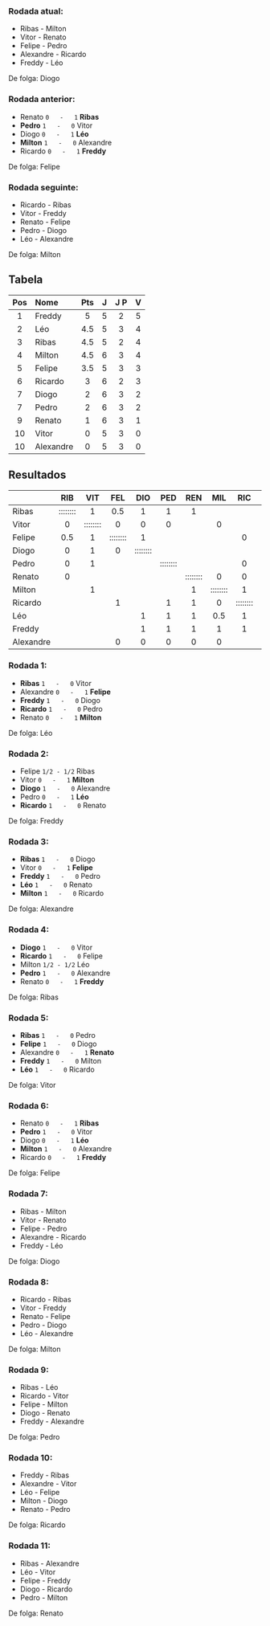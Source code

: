 ### Rodada atual:
* Ribas     -     Milton
* Vitor     -     Renato
* Felipe     -     Pedro
* Alexandre     -     Ricardo
* Freddy     -     Léo

De folga: Diogo

### Rodada anterior:
* Renato `0   -   1` **Ribas**
* **Pedro**  `1   -   0`  Vitor
* Diogo `0   -   1` **Léo**
* **Milton**  `1   -   0`  Alexandre
* Ricardo `0   -   1` **Freddy**

De folga: Felipe

### Rodada seguinte:
* Ricardo     -     Ribas
* Vitor     -     Freddy
* Renato     -     Felipe
* Pedro     -     Diogo
* Léo     -     Alexandre

De folga: Milton

## Tabela

| Pos | Nome | Pts | J | J P | V |
| :---: | :--- | :---: | :---: | :---: | :---: |
| 1 | Freddy | 5 | 5 | 2 | 5 |
| 2 | Léo | 4.5 | 5 | 3 | 4 |
| 3 | Ribas | 4.5 | 5 | 2 | 4 |
| 4 | Milton | 4.5 | 6 | 3 | 4 |
| 5 | Felipe | 3.5 | 5 | 3 | 3 |
| 6 | Ricardo | 3 | 6 | 2 | 3 |
| 7 | Diogo | 2 | 6 | 3 | 2 |
| 7 | Pedro | 2 | 6 | 3 | 2 |
| 9 | Renato | 1 | 6 | 3 | 1 |
| 10 | Vitor | 0 | 5 | 3 | 0 |
| 10 | Alexandre | 0 | 5 | 3 | 0 |

## Resultados

| | RIB | VIT | FEL | DIO | PED | REN | MIL | RIC | LEO | FRE | ALE | Pts |
| :--- | :---: | :---: | :---: | :---: | :---: | :---: | :---: | :---: | :---: | :---: | :---: | :---: |
| Ribas | :::::::: | 1 | 0.5 | 1 | 1 | 1 |  |  |  |  |  | 4.5 |
| Vitor | 0 | :::::::: | 0 | 0 | 0 |  | 0 |  |  |  |  | 0 |
| Felipe | 0.5 | 1 | :::::::: | 1 |  |  |  | 0 |  |  | 1 | 3.5 |
| Diogo | 0 | 1 | 0 | :::::::: |  |  |  |  | 0 | 0 | 1 | 2 |
| Pedro | 0 | 1 |  |  | :::::::: |  |  | 0 | 0 | 0 | 1 | 2 |
| Renato | 0 |  |  |  |  | :::::::: | 0 | 0 | 0 | 0 | 1 | 1 |
| Milton |  | 1 |  |  |  | 1 | :::::::: | 1 | 0.5 | 0 | 1 | 4.5 |
| Ricardo |  |  | 1 |  | 1 | 1 | 0 | :::::::: | 0 | 0 |  | 3 |
| Léo |  |  |  | 1 | 1 | 1 | 0.5 | 1 | :::::::: |  |  | 4.5 |
| Freddy |  |  |  | 1 | 1 | 1 | 1 | 1 |  | :::::::: |  | 5 |
| Alexandre |  |  | 0 | 0 | 0 | 0 | 0 |  |  |  | :::::::: | 0 |

### Rodada 1:
* **Ribas**  `1   -   0`  Vitor
* Alexandre `0   -   1` **Felipe**
* **Freddy**  `1   -   0`  Diogo
* **Ricardo**  `1   -   0`  Pedro
* Renato `0   -   1` **Milton**

De folga: Léo

### Rodada 2:
* Felipe `1/2 - 1/2` Ribas
* Vitor `0   -   1` **Milton**
* **Diogo**  `1   -   0`  Alexandre
* Pedro `0   -   1` **Léo**
* **Ricardo**  `1   -   0`  Renato

De folga: Freddy

### Rodada 3:
* **Ribas**  `1   -   0`  Diogo
* Vitor `0   -   1` **Felipe**
* **Freddy**  `1   -   0`  Pedro
* **Léo**  `1   -   0`  Renato
* **Milton**  `1   -   0`  Ricardo

De folga: Alexandre

### Rodada 4:
* **Diogo**  `1   -   0`  Vitor
* **Ricardo**  `1   -   0`  Felipe
* Milton `1/2 - 1/2` Léo
* **Pedro**  `1   -   0`  Alexandre
* Renato `0   -   1` **Freddy**

De folga: Ribas

### Rodada 5:
* **Ribas**  `1   -   0`  Pedro
* **Felipe**  `1   -   0`  Diogo
* Alexandre `0   -   1` **Renato**
* **Freddy**  `1   -   0`  Milton
* **Léo**  `1   -   0`  Ricardo

De folga: Vitor

### Rodada 6:
* Renato `0   -   1` **Ribas**
* **Pedro**  `1   -   0`  Vitor
* Diogo `0   -   1` **Léo**
* **Milton**  `1   -   0`  Alexandre
* Ricardo `0   -   1` **Freddy**

De folga: Felipe

### Rodada 7:
* Ribas     -     Milton
* Vitor     -     Renato
* Felipe     -     Pedro
* Alexandre     -     Ricardo
* Freddy     -     Léo

De folga: Diogo

### Rodada 8:
* Ricardo     -     Ribas
* Vitor     -     Freddy
* Renato     -     Felipe
* Pedro     -     Diogo
* Léo     -     Alexandre

De folga: Milton

### Rodada 9:
* Ribas     -     Léo
* Ricardo     -     Vitor
* Felipe     -     Milton
* Diogo     -     Renato
* Freddy     -     Alexandre

De folga: Pedro

### Rodada 10:
* Freddy     -     Ribas
* Alexandre     -     Vitor
* Léo     -     Felipe
* Milton     -     Diogo
* Renato     -     Pedro

De folga: Ricardo

### Rodada 11:
* Ribas     -     Alexandre
* Léo     -     Vitor
* Felipe     -     Freddy
* Diogo     -     Ricardo
* Pedro     -     Milton

De folga: Renato

